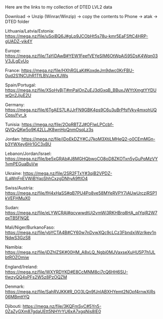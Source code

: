 Here are the links to my collection of DTED LVL2 data

Download -> Unzip (Winrar/Winzip) -> copy the contents to Phone -> atak -> DTED folder


Lithuania/Latvia/Estonia:  https://mega.nz/file/uSoiBQ6J#gLp9JCObHt5s78u-kmr5EaFSftC4HRP-gUADZ-yik4Y

Europe:                    https://mega.nz/file/TaYiDAwB#YEW1FeefVEYeSIM6OtWpAi595DsK4Wqn03V3JLgEvUo

France:                    https://mega.nz/file/HXhRGLaK#KoxdeJm9dwc0KrFBU-0ud2S1NCUhR1TfLBVJiexXJWs

Spain/Portugal:            https://mega.nz/file/XSoHyBjT#mPalOnZuEJ3dGxqB_BBuxJWYtXmgtYYDUwQn2JjuE2U

Germany:                   https://mega.nz/file/6TgAES7L#JJrFN9GBK4ps9C6u3uBrPfsfVky4mxohUQCpsuYyr_k

Tunisia:                   https://mega.nz/file/2OpRBTZJ#OFIwLPCcbf-QVQvQKw5o9K42LLJK8wnHoQnmOsqLz3s

Jordan:                    https://mega.nz/file/jDoEkDZY#CJ7koM3XtiLMHeQ2-o0CEmMGn-b3YWXey6Hr1GC3xBU

Lebanon/Jordan/Israel:     https://mega.nz/file/be5xGRAb#J8MGHQbwoCO8oD8ZKOTxn5yGuPqMzVY1vmPEGuaBuVw

Ukraine:                   https://mega.nz/file/2SR2FTxY#3qiB2VPDZ-ILaWnFnEVWiBYqoShhCxzgDNhyA9ftlO4

Swiss/Austria:             https://mega.nz/file/fH4xHaSS#qB7PU4Po8ve58MYeRVPY7iAUwUrcziRSP1kVEFHMuX0

Sudan:                     https://mega.nz/file/eLYWCRAI#qcvwwdtUj2vmWi3RKHBrq8HA_pIYqiR2W7qxTB5FNQE

Mali/Niger/BurkanoFaso:    https://mega.nz/file/ybYCTA4B#CY60w7nDvwXQc9cLCz3FbndxiWzrlkev1nNdwS3GzS8

Namibia:                  https://mega.nz/file/jDZhlZSK#00HM_A8xLQ_Ngbi0MJVaxseXuHU5P7h1JLbtROZOmiw

England/Ireland:          https://mega.nz/file/WXYRDYKD#E8CcMNM8ci7cQ6HH6SU-tlwzyQQ4sPFs2W5z8PzOQZM

Denmark:                  https://mega.nz/file/SahRVJKK#R_OO3LQn9fJnIABXHYemt2NOpf4rnwXjRs06MBmttYQ

Djibouti:                 https://mega.nz/file/3KQFmSyC#5Yn5-0ZaZyGXm87gdaUEtt5NHYrYU6xA7xgqNis8IE0

